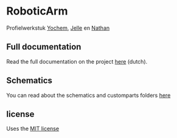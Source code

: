 # RoboticArm
Profielwerkstuk [Yochem](@yochem), [Jelle](@jelle641) en [Nathan](@NathGui)


## Full documentation
Read the full documentation on the project [here](https://yochem.github.com/roboticarm) (dutch).


## Schematics
You can read about the schematics and customparts folders [here](/assets/schematics/schematics.md)

## license
Uses the [MIT license](https://www.github.com/yochem/roboticarm/blob/master/LICENSE)
